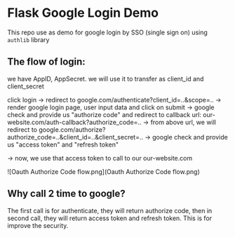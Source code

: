 # Flask Google Login Demo

This repo use as demo for google login by SSO (single sign on) using `authlib` library

## The flow of login:
we have AppID, AppSecret. we will use it to transfer as client_id and client_secret

click login
-> redirect to google.com/authenticate?client_id=..&scope=..
-> render google login page, user input data and click on submit
-> google check and provide us "authorize code" and redirect to callback url: our-website.com/auth-callback?authorize_code=..
-> from above url, we will redirect to google.com/authorize?authorize_code=..&client_id=..&client_secret=..
-> google check and provide us "access token" and "refresh token"

-> now, we use that access token to call to our our-website.com

![Oauth Authorize Code flow.png](Oauth Authorize Code flow.png)

## Why call 2 time to google?

The first call is for authenticate, they will return authorize code, then in second call, they will return access token and refresh token.
This is for improve the security.